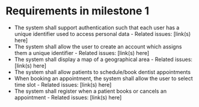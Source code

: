 # Requirements in milestone 1
* The system shall support authentication such that each user has a unique identifier used to access personal data - Related issues: \[link(s) here\]
* The system shall allow the user to create an account which assigns them a unique identifier - Related issues: \[link(s) here\]
* The system shall display a map of a geographical area - Related issues: \[link(s) here\]
* The system shall allow patients to schedule/book dentist appointments
* When booking an appointment, the system shall allow the user to select time slot - Related issues: \[link(s) here\]
* The system shall register when a patient books or cancels an appointment - Related issues: \[link(s) here\]
